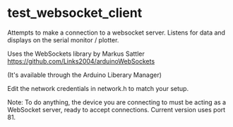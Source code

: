 # test_websocket_client
Attempts to make a connection to a websocket server. Listens for data and displays on the serial monitor / plotter.

Uses the WebSockets library by Markus Sattler
https://github.com/Links2004/arduinoWebSockets

(It's available through the Arduino Liberary Manager)

Edit the network credentials in network.h to match your setup. 

Note: To do anything, the device you are connecting to must be acting as a WebSocket server, ready to accept connections. Current version uses port 81. 


